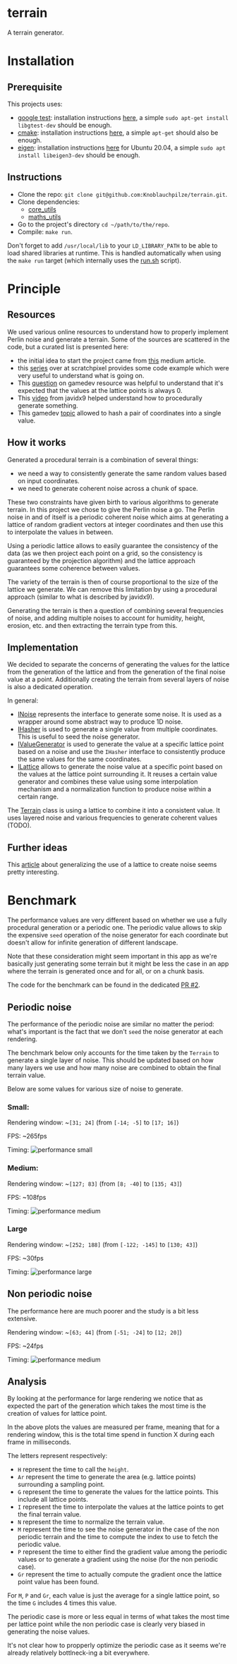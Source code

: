 # terrain

A terrain generator.

# Installation

## Prerequisite

This projects uses:

- [google test](https://github.com/google/googletest): installation instructions [here](https://www.eriksmistad.no/getting-started-with-google-test-on-ubuntu/), a simple `sudo apt-get install libgtest-dev` should be enough.
- [cmake](https://cmake.org/): installation instructions [here](https://askubuntu.com/questions/355565/how-do-i-install-the-latest-version-of-cmake-from-the-command-line), a simple `apt-get` should also be enough.
- [eigen](https://eigen.tuxfamily.org/index.php?title=Main_Page): installation instructions [here](https://www.cyberithub.com/how-to-install-eigen3-on-ubuntu-20-04-lts-focal-fossa/) for Ubuntu 20.04, a simple `sudo apt install libeigen3-dev` should be enough.

## Instructions

- Clone the repo: `git clone git@github.com:Knoblauchpilze/terrain.git`.
- Clone dependencies:
  - [core_utils](https://github.com/Knoblauchpilze/core_utils)
  - [maths_utils](https://github.com/Knoblauchpilze/maths_utils)
- Go to the project's directory `cd ~/path/to/the/repo`.
- Compile: `make run`.

Don't forget to add `/usr/local/lib` to your `LD_LIBRARY_PATH` to be able to load shared libraries at runtime. This is handled automatically when using the `make run` target (which internally uses the [run.sh](data/run.sh) script).

# Principle

## Resources
We used various online resources to understand how to properly implement Perlin noise and generate a terrain. Some of the sources are scattered in the code, but a curated list is presented here:
* the initial idea to start the project came from [this](https://medium.com/@henchman/adventures-in-procedural-terrain-generation-part-1-b64c29e2367a) medium article.
* this [series](https://www.scratchapixel.com/lessons/procedural-generation-virtual-worlds/procedural-patterns-noise-part-1/introduction.html) over at scratchpixel provides some code example which were very useful to understand what is going on.
* This [question](https://gamedev.stackexchange.com/questions/166124/perlin-noise-generation-always-returning-zero) on gamedev resource was helpful to understand that it's expected that the values at the lattice points is always 0.
* This [video](https://www.youtube.com/watch?v=ZZY9YE7rZJw) from javidx9 helped understand how to procedurally generate something.
* This gamedev [topic](https://gamedev.stackexchange.com/questions/183142/how-can-i-create-a-persistent-seed-for-each-chunk-of-an-infinite-procedural-worl) allowed to hash a pair of coordinates into a single value.

## How it works

Generated a procedural terrain is a combination of several things:
* we need a way to consistently generate the same random values based on input coordinates.
* we need to generate coherent noise across a chunk of space.

These two constraints have given birth to various algorithms to generate terrain. In this project we chose to give the Perlin noise a go. The Perlin noise in and of itself is a periodic coherent noise which aims at generating a lattice of random gradient vectors at integer coordinates and then use this to interpolate the values in between.

Using a periodic lattice allows to easily guarantee the consistency of the data (as we then project each point on a grid, so the consistency is guaranteed by the projection algorithm) and the lattice approach guarantees some coherence between values.

The variety of the terrain is then of course proportional to the size of the lattice we generate. We can remove this limitation by using a procedural approach (similar to what is described by javidx9).

Generating the terrain is then a question of combining several frequencies of noise, and adding multiple noises to account for humidity, height, erosion, etc. and then extracting the terrain type from this.

## Implementation

We decided to separate the concerns of generating the values for the lattice from the generation of the lattice and from the generation of the final noise value at a point. Additionally creating the terrain from several layers of noise is also a dedicated operation.

In general:
* [INoise](src/lib/game/terrain/noise/INoise.hh) represents the interface to generate some noise. It is used as a wrapper around some abstract way to produce 1D noise.
* [IHasher](src/lib/game/terrain/hasher/IHasher.hh) is used to generate a single value from multiple coordinates. This is useful to seed the noise generator.
* [IValueGenerator](src/lib/game/terrain/generator/IValueGenerator.hh) is used to generate the value at a specific lattice point based on a noise and use the `IHasher` interface to consistently produce the same values for the same coordinates.
* [ILattice](src/lib/game/terrain/lattice/ILattice.hh) allows to generate the noise value at a specific point based on the values at the lattice point surrounding it. It reuses a certain value generator and combines these value using some interpolation mechanism and a normalization function to produce noise within a certain range.

The [Terrain](src/lib/game/terrain/Terrain.hh) class is using a lattice to combine it into a consistent value. It uses layered noise and various frequencies to generate coherent values (TODO).

## Further ideas

This [article](https://www.codeproject.com/Articles/785084/A-generic-lattice-noise-algorithm-an-evolution-of) about generalizing the use of a lattice to create noise seems pretty interesting.

# Benchmark

The performance values are very different based on whether we use a fully procedural generation or a periodic one. The periodic value allows to skip the expensive `seed` operation of the noise generator for each coordinate but doesn't allow for infinite generation of different landscape.

Note that these consideration might seem important in this app as we're basically just generating some terrain but it might be less the case in an app where the terrain is generated once and for all, or on a chunk basis.

The code for the benchmark can be found in the dedicated [PR #2](https://github.com/Knoblauchpilze/terrain/pull/2).

## Periodic noise

The performance of the periodic noise are similar no matter the period: what's important is the fact that we don't `seed` the noise generator at each rendering.

The benchmark below only accounts for the time taken by the `Terrain` to generate a single layer of noise. This should be updated based on how many layers we use and how many noise are combined to obtain the final terrain value.

Below are some values for various size of noise to generate.

### Small:

Rendering window: ~`[31; 24]` (from `[-14; -5]` to `[17; 16]`)

FPS: ~265fps

Timing:
![performance small](resources/perf_periodic_small.png)

### Medium:

Rendering window: ~`[127; 83]` (from `[8; -40]` to `[135; 43]`)

FPS: ~108fps

Timing:
![performance medium](resources/perf_periodic_medium.png)

### Large

Rendering window: ~`[252; 188]` (from `[-122; -145]` to `[130; 43]`)

FPS: ~30fps

Timing:
![performance large](resources/perf_periodic_large.png)

## Non periodic noise

The performance here are much poorer and the study is a bit less extensive.

Rendering window:  ~`[63; 44]` (from `[-51; -24]` to `[12; 20]`)

FPS: ~24fps

Timing:
![performance medium](resources/perf_non_periodic_medium.png)

## Analysis

By looking at the performance for large rendering we notice that as expected the part of the generation which takes the most time is the creation of values for lattice point.

In the above plots the values are measured per frame, meaning that for a rendering window, this is the total time spend in function X during each frame in milliseconds.

The letters represent respectively:
* `H` represent the time to call the `height`.
* `Ar` represent the time to generate the area (e.g. lattice points) surrounding a sampling point.
* `G` represent the time to generate the values for the lattice points. This include all lattice points.
* `I` represent the time to interpolate the values at the lattice points to get the final terrain value.
* `N` represent the time to normalize the terrain value.
* `M` represent the time to see the noise generator in the case of the non periodic terrain and the time to compute the index to use to fetch the periodic value.
* `P` represent the time to either find the gradient value among the periodic values or to generate a gradient using the noise (for the non periodic case).
* `Gr` represent the time to actually compute the gradient once the lattice point value has been found.

For `M`, `P` and `Gr`, each value is just the average for a single lattice point, so the time `G` includes 4 times this value.

The periodic case is more or less equal in terms of what takes the most time per lattice point while the non periodic case is clearly very biased in generating the noise values.

It's not clear how to propperly optimize the periodic case as it seems we're already relatively bottlneck-ing a bit everywhere.
